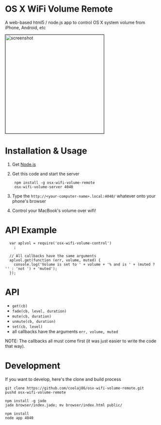 OS X WiFi Volume Remote
===

A web-based html5 / node.js app to control OS X system volume from iPhone, Android, etc

<img src="http://i.imgur.com/jnjfDAGl.png" title="beautifully ugly" alt="screenshot" border="1px" style="border: 1px solid black; width: 325px;" />

Installation & Usage
===

1. Get [Node.js](http://nodejs.org#download)

2. Get this code and start the server

        npm install -g osx-wifi-volume-remote
        osx-wifi-volume-server 4040

3. Type the `http://<your-computer-name>.local:4040/` whatever onto your phone's browser

4. Control your MacBook's volume over wifi!

API Example
===

      var aplvol = require('osx-wifi-volume-control')
        ;

      // All callbacks have the same arguments
      aplvol.get(function (err, volume, muted) {
        console.log('Volume is set to ' + volume + '% and is ' + (muted ? '' : 'not ') + 'muted');
      });

API
===

  * `get(cb)`
  * `fade(cb, level, duration)`
  * `mute(cb, duration)`
  * `unmute(cb, duration)`
  * `set(cb, level)`
  * all callbacks have the arguments `err, volume, muted`

NOTE: The callbacks all must come first (it was just easier to write the code that way).

Development
===

If you want to develop, here's the clone and build process

    git clone https://github.com/coolaj86/osx-wifi-volume-remote.git
    pushd osx-wifi-volume-remote

    npm install -g jade
    jade browser/index.jade; mv browser/index.html public/

    npm install
    node app 4040
